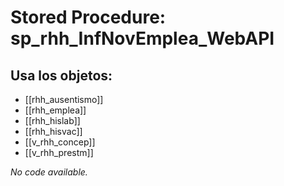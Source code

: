 # Stored Procedure: sp_rhh_InfNovEmplea_WebAPI

## Usa los objetos:
- [[rhh_ausentismo]]
- [[rhh_emplea]]
- [[rhh_hislab]]
- [[rhh_hisvac]]
- [[v_rhh_concep]]
- [[v_rhh_prestm]]

*No code available.*
